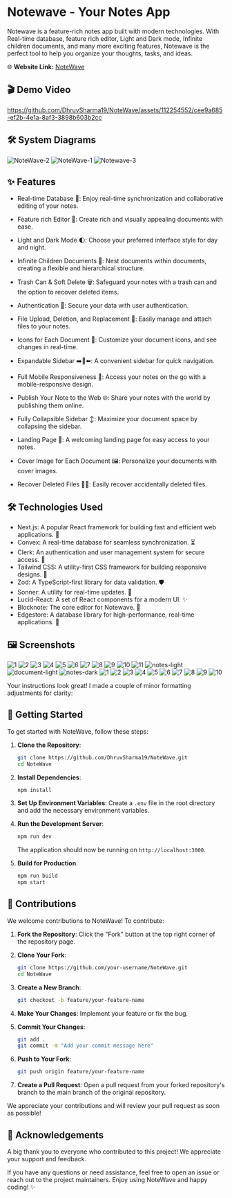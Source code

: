 # Notewave - Your Notes App

Notewave is a feature-rich notes app built with modern technologies. With Real-time database, feature rich editor, Light and Dark mode, Infinite children documents, and many more exciting features, Notewave is the perfect tool to help you organize your thoughts, tasks, and ideas.

<!-- 🧑‍💻 **Test User:** testUser@gmail.com  
🔐 **Password:** 12345678 -->

🌐 **Website Link:** [NoteWave](https://notewave-chi.vercel.app/)

## 🎬 Demo Video

https://github.com/DhruvSharma19/NoteWave/assets/112254552/cee9a685-ef2b-4e1a-8af3-3898b603b2cc

## 🛠️ System Diagrams

![NoteWave-2](https://github.com/DhruvSharma19/NoteWave/assets/112254552/9dd4e428-72c2-48d1-a8e2-0b20956eb897)
![NoteWave-1](https://github.com/DhruvSharma19/NoteWave/assets/112254552/7d5f9e96-90df-42c1-adb7-94b5a5f55a34)
![Notewave-3](https://github.com/DhruvSharma19/NoteWave/assets/112254552/5f01e10d-c6ae-46af-9624-6b6ca0765bc5)

## ✨ Features

- Real-time Database 🔗: Enjoy real-time synchronization and collaborative editing of your notes.

- Feature rich Editor 📝: Create rich and visually appealing documents with ease.

- Light and Dark Mode 🌓: Choose your preferred interface style for day and night.

- Infinite Children Documents 🌲: Nest documents within documents, creating a flexible and hierarchical structure.

- Trash Can & Soft Delete 🗑️: Safeguard your notes with a trash can and the option to recover deleted items.

- Authentication 🔐: Secure your data with user authentication.

- File Upload, Deletion, and Replacement 📂: Easily manage and attach files to your notes.

- Icons for Each Document 🌠: Customize your document icons, and see changes in real-time.

- Expandable Sidebar ➡️🔀⬅️: A convenient sidebar for quick navigation.

- Full Mobile Responsiveness 📱: Access your notes on the go with a mobile-responsive design.

- Publish Your Note to the Web 🌐: Share your notes with the world by publishing them online.

- Fully Collapsible Sidebar ↕️: Maximize your document space by collapsing the sidebar.

- Landing Page 🛬: A welcoming landing page for easy access to your notes.

- Cover Image for Each Document 🖼️: Personalize your documents with cover images.

- Recover Deleted Files 🔄📄: Easily recover accidentally deleted files.

## 🛠 Technologies Used

- Next.js: A popular React framework for building fast and efficient web applications. 🚀
- Convex: A real-time database for seamless synchronization. ⏳
- Clerk: An authentication and user management system for secure access. 🔐
- Tailwind CSS: A utility-first CSS framework for building responsive designs. 🎨
- Zod: A TypeScript-first library for data validation. 🛡️
- Sonner: A utility for real-time updates. 🔄
- Lucid-React: A set of React components for a modern UI. ✨
- Blocknote: The core editor for Notewave. 📝
- Edgestore: A database library for high-performance, real-time applications. 🚀

## 🖼️ Screenshots

![1](https://github.com/DhruvSharma19/NoteWave/assets/112254552/61d9fdc8-c044-4e5c-a182-0b352515a064)
![2](https://github.com/DhruvSharma19/NoteWave/assets/112254552/83fb76dd-5a4f-4063-8382-f3b363c0e68a)
![3](https://github.com/DhruvSharma19/NoteWave/assets/112254552/a32193cb-4860-4b18-a12e-07e42b6207ae)
![4](https://github.com/DhruvSharma19/NoteWave/assets/112254552/fea41e17-0185-47fc-aec6-31374ba62bac)
![5](https://github.com/DhruvSharma19/NoteWave/assets/112254552/3368389a-014b-4458-8ed2-abf15fdeb6e1)
![6](https://github.com/DhruvSharma19/NoteWave/assets/112254552/5ae0a729-9a34-4a31-a791-f191ed5747e8)
![7](https://github.com/DhruvSharma19/NoteWave/assets/112254552/ced8969b-1c17-4318-9d36-d052ef122e45)
![8](https://github.com/DhruvSharma19/NoteWave/assets/112254552/5bd1604e-398e-470a-b0d0-aa2cabc19524)
![9](https://github.com/DhruvSharma19/NoteWave/assets/112254552/7e708445-8ab3-4364-8862-684746d5cd8d)
![10](https://github.com/DhruvSharma19/NoteWave/assets/112254552/51cd01ea-1a97-4f91-925e-48f66fbc48f3)
![11](https://github.com/DhruvSharma19/NoteWave/assets/112254552/a61604f7-5d36-4740-9fba-417054af7196)
![notes-light](https://github.com/DhruvSharma19/notion/assets/112254552/e8ac146d-8345-4ad8-bebb-b041a2f960bf)
![document-light](https://github.com/DhruvSharma19/notion/assets/112254552/dd770173-68bb-4ce5-8209-c673dda44cd1)
![notes-dark](https://github.com/DhruvSharma19/NoteWave/assets/112254552/da5aa19c-88d8-4de3-8acb-debb855168c6)
![1](https://github.com/DhruvSharma19/NoteWave/assets/112254552/3fa8d516-f241-49c4-9723-4d1419bba8b5)
![2](https://github.com/DhruvSharma19/NoteWave/assets/112254552/b6569635-d333-4028-84d7-6d4e7e852821)
![3](https://github.com/DhruvSharma19/NoteWave/assets/112254552/94236584-5d4f-4cc0-a8b3-9d0f765dedce)
![4](https://github.com/DhruvSharma19/NoteWave/assets/112254552/01a94bb8-4774-4db0-8211-a77701011121)
![5](https://github.com/DhruvSharma19/NoteWave/assets/112254552/94ce07a5-b214-415b-88c3-9392dc86b8b8)
![6](https://github.com/DhruvSharma19/NoteWave/assets/112254552/fafe9b9d-2e4d-4bdc-a5e4-96c0966c5a98)
![7](https://github.com/DhruvSharma19/NoteWave/assets/112254552/fb99f6ca-6de0-4d88-b52f-a7e7327faa63)
![8](https://github.com/DhruvSharma19/NoteWave/assets/112254552/85fba83a-bb7e-4c5f-87d6-be3205feaa66)
![9](https://github.com/DhruvSharma19/NoteWave/assets/112254552/378180eb-afa7-472d-bdab-f573775b3860)
![10](https://github.com/DhruvSharma19/NoteWave/assets/112254552/2bc52ef1-8ff0-46c6-9639-4dd3590d36f8)

Your instructions look great! I made a couple of minor formatting adjustments for clarity:

## 🚀 Getting Started

To get started with NoteWave, follow these steps:

1. **Clone the Repository**:
   ```bash
   git clone https://github.com/DhruvSharma19/NoteWave.git
   cd NoteWave
   ```

2. **Install Dependencies**:
   ```bash
   npm install
   ```

3. **Set Up Environment Variables**:
   Create a `.env` file in the root directory and add the necessary environment variables.

4. **Run the Development Server**:
   ```bash
   npm run dev
   ```
   The application should now be running on `http://localhost:3000`.

5. **Build for Production**:
   ```bash
   npm run build
   npm start
   ```

## 🤝 Contributions

We welcome contributions to NoteWave! To contribute:

1. **Fork the Repository**:
   Click the "Fork" button at the top right corner of the repository page.

2. **Clone Your Fork**:
   ```bash
   git clone https://github.com/your-username/NoteWave.git
   cd NoteWave
   ```

3. **Create a New Branch**:
   ```bash
   git checkout -b feature/your-feature-name
   ```

4. **Make Your Changes**:
   Implement your feature or fix the bug.

5. **Commit Your Changes**:
   ```bash
   git add .
   git commit -m "Add your commit message here"
   ```

6. **Push to Your Fork**:
   ```bash
   git push origin feature/your-feature-name
   ```

7. **Create a Pull Request**:
   Open a pull request from your forked repository's branch to the main branch of the original repository.

We appreciate your contributions and will review your pull request as soon as possible!

## 🙏 Acknowledgements

A big thank you to everyone who contributed to this project! We appreciate your support and feedback.

If you have any questions or need assistance, feel free to open an issue or reach out to the project maintainers. Enjoy using NoteWave and happy coding! ✨
